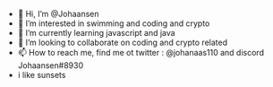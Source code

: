 - 👋 Hi, I’m @Johaansen
- 👀 I’m interested in swimming and coding and crypto
- 🌱 I’m currently learning javascript and java
- 💞️ I’m looking to collaborate on coding and crypto related 
- 📫 How to reach me, find me ot twitter : @johanaas110 and discord Johaansen#8930
- i like sunsets 

<!---
Johaansen/Johaansen is a ✨ special ✨ repository because its `README.md` (this file) appears on your GitHub profile.
You can click the Preview link to take a look at your changes.
--->
